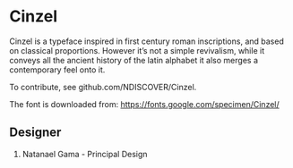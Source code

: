 # Cinzel

Cinzel is a typeface inspired in first century roman inscriptions, and based on
classical proportions. However it’s not a simple revivalism, while it conveys
all the ancient history of the latin alphabet it also merges a contemporary feel
onto it.

To contribute, see github.com/NDISCOVER/Cinzel.


The font is downloaded from:
https://fonts.google.com/specimen/Cinzel/




## Designer
1. Natanael Gama - Principal Design
